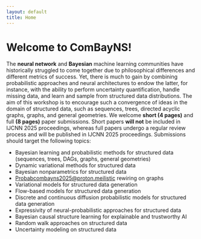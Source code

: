 ```yaml
---
layout: default
title: Home
---
```


# Welcome to ComBayNS!

The **neural network** and **Bayesian** machine learning communities have historically struggled
to come together due to philosophical differences and different metrics of success. Yet, there is
much to gain by combining probabilistic approaches and neural architectures to endow the
latter, for instance, with the ability to perform uncertainty quantification, handle missing data,
and learn and sample from structured data distributions. The aim of this workshop is to
encourage such a convergence of ideas in the domain of structured data, such as sequences,
trees, directed acyclic graphs, graphs, and general geometries.
We welcome **short (4 pages)** and full **(8 pages)** paper submissions. Short papers **will not** be
included in IJCNN 2025 proceedings, whereas full papers undergo a regular review process and
will be published in IJCNN 2025 proceedings. Submissions should target the following topics:

- Bayesian learning and probabilistic methods for structured data (sequences, trees, DAGs,
graphs, general geometries)
- Dynamic variational methods for structured data
- Bayesian nonparametrics for structured data
- Probabcombayns2025@proton.meilistic rewiring on graphs
- Variational models for structured data generation
- Flow-based models for structured data generation
- Discrete and continuous diffusion probabilistic models for structured data generation
- Expressivity of neural-probabilistic approaches for structured data
- Bayesian causal structure learning for explainable and trustworthy AI
- Random walk approaches on structured data
- Uncertainty modeling on structured data

